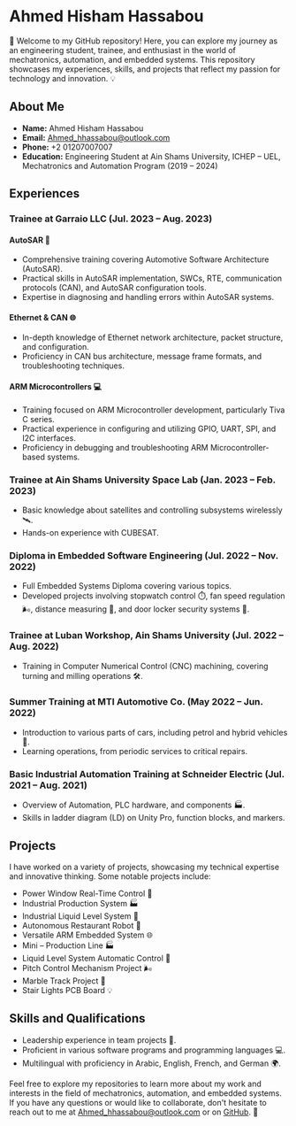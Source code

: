 # Ahmed Hisham Hassabou

🚀 Welcome to my GitHub repository! Here, you can explore my journey as an engineering student, trainee, and enthusiast in the world of mechatronics, automation, and embedded systems. This repository showcases my experiences, skills, and projects that reflect my passion for technology and innovation. 💡

## About Me

- **Name:** Ahmed Hisham Hassabou
- **Email:** Ahmed_hhassabou@outlook.com
- **Phone:** +2 01207007007
- **Education:** Engineering Student at Ain Shams University, ICHEP – UEL, Mechatronics and Automation Program (2019 – 2024)

## Experiences

### Trainee at Garraio LLC (Jul. 2023 – Aug. 2023)

#### AutoSAR 🚗
- Comprehensive training covering Automotive Software Architecture (AutoSAR).
- Practical skills in AutoSAR implementation, SWCs, RTE, communication protocols (CAN), and AutoSAR configuration tools.
- Expertise in diagnosing and handling errors within AutoSAR systems.

#### Ethernet & CAN 🌐
- In-depth knowledge of Ethernet network architecture, packet structure, and configuration.
- Proficiency in CAN bus architecture, message frame formats, and troubleshooting techniques.

#### ARM Microcontrollers 💻
- Training focused on ARM Microcontroller development, particularly Tiva C series.
- Practical experience in configuring and utilizing GPIO, UART, SPI, and I2C interfaces.
- Proficiency in debugging and troubleshooting ARM Microcontroller-based systems.

### Trainee at Ain Shams University Space Lab (Jan. 2023 – Feb. 2023)

- Basic knowledge about satellites and controlling subsystems wirelessly 🛰️.
- Hands-on experience with CUBESAT.

### Diploma in Embedded Software Engineering (Jul. 2022 – Nov. 2022)

- Full Embedded Systems Diploma covering various topics.
- Developed projects involving stopwatch control ⏱️, fan speed regulation 🌬️, distance measuring 📏, and door locker security systems 🔐.

### Trainee at Luban Workshop, Ain Shams University (Jul. 2022 – Aug. 2022)

- Training in Computer Numerical Control (CNC) machining, covering turning and milling operations 🛠️.

### Summer Training at MTI Automotive Co. (May 2022 – Jun. 2022)

- Introduction to various parts of cars, including petrol and hybrid vehicles 🚗.
- Learning operations, from periodic services to critical repairs.

### Basic Industrial Automation Training at Schneider Electric (Jul. 2021 – Aug. 2021)

- Overview of Automation, PLC hardware, and components 🏭.
- Skills in ladder diagram (LD) on Unity Pro, function blocks, and markers.

## Projects

I have worked on a variety of projects, showcasing my technical expertise and innovative thinking. Some notable projects include:

- Power Window Real-Time Control 💨
- Industrial Production System 🏭
- Industrial Liquid Level System 🌊
- Autonomous Restaurant Robot 🤖
- Versatile ARM Embedded System 🌐
- Mini – Production Line 🏭
- Liquid Level System Automatic Control 🚰
- Pitch Control Mechanism Project 🌬️
- Marble Track Project 🎲
- Stair Lights PCB Board 💡

## Skills and Qualifications

- Leadership experience in team projects 🙌.
- Proficient in various software programs and programming languages 💻.
- Multilingual with proficiency in Arabic, English, French, and German 🌍.

Feel free to explore my repositories to learn more about my work and interests in the field of mechatronics, automation, and embedded systems. If you have any questions or would like to collaborate, don't hesitate to reach out to me at Ahmed_hhassabou@outlook.com or on [GitHub](https://github.com/Ahmedhh1218). 📧
